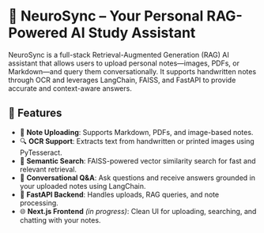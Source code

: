 # 🧠 NeuroSync – Your Personal RAG-Powered AI Study Assistant

NeuroSync is a full-stack Retrieval-Augmented Generation (RAG) AI assistant that allows users to upload personal notes—images, PDFs, or Markdown—and query them conversationally. It supports handwritten notes through OCR and leverages LangChain, FAISS, and FastAPI to provide accurate and context-aware answers.

## 🚀 Features

- 📄 **Note Uploading**: Supports Markdown, PDFs, and image-based notes.
- 🔍 **OCR Support**: Extracts text from handwritten or printed images using PyTesseract.
- 🧠 **Semantic Search**: FAISS-powered vector similarity search for fast and relevant retrieval.
- 💬 **Conversational Q&A**: Ask questions and receive answers grounded in your uploaded notes using LangChain.
- 📡 **FastAPI Backend**: Handles uploads, RAG queries, and note processing.
- 🌐 **Next.js Frontend** *(in progress)*: Clean UI for uploading, searching, and chatting with your notes.
